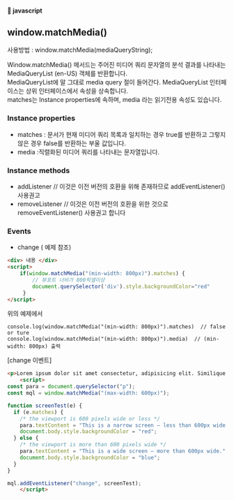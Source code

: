 #### :peach: javascript


## window.matchMedia()
사용방법 : window.matchMedia(mediaQueryString); 

Window.matchMedia() 메서드는 주어진 미디어 쿼리 문자열의 분석 결과를 나타내는 MediaQueryList (en-US) 객체를 반환합니다.  
MediaQueryList에 말 그대로 media query 절이 들어간다. MediaQueryList 인터페이스는 상위 인터페이스에서 속성을 상속합니다.  
matches는 Instance properties에 속하며, media 라는 읽기전용 속성도 있습니다.

### Instance properties
-  matches : 문서가 현재 미디어 쿼리 목록과 일치하는 경우 true를 반환하고 그렇지 않은 경우 false를 반환하는 부울 값입니다.
-  media :직렬화된 미디어 쿼리를 나타내는 문자열입니다.
### Instance methods
- addListener  // 이것은 이전 버전의 호환을 위해 존재하므로 addEventListener() 사용권고
- removeListener // 이것은 이전 버전의 호환을 위한 것으로 removeEventListener() 사용권고 합니다

### Events
- change ( 예제 참조)


```html
<div> 내용 </div>
<script>
    if(window.matchMedia("(min-width: 800px)").matches) {
        // 뷰포트 너비가 800픽셀이상
        document.querySelector('div').style.backgroundColor="red"
     } 
</script>

```
위의 예제에서 
```
console.log(window.matchMedia("(min-width: 800px)").matches)  // false or ture
console.log(window.matchMedia("(min-width: 800px)").media)  // (min-width: 800px) 출력
```


[change  이벤트]
```html
<p>Lorem ipsum dolor sit amet consectetur, adipisicing elit. Similique corporis, reiciendis impedit at non sunt laboriosam earum sit necessitatibus id incidunt harum neque tempore ad consequuntur nulla. Culpa, eligendi illo?</p>
    <script>
const para = document.querySelector("p");
const mql = window.matchMedia("(max-width: 600px)");

function screenTest(e) {
  if (e.matches) {
    /* the viewport is 600 pixels wide or less */
    para.textContent = "This is a narrow screen — less than 600px wide.";
    document.body.style.backgroundColor = "red";
  } else {
    /* the viewport is more than 600 pixels wide */
    para.textContent = "This is a wide screen — more than 600px wide.";
    document.body.style.backgroundColor = "blue";
  }
}

mql.addEventListener("change", screenTest);
    </script>
```




